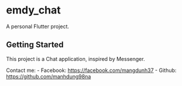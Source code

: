 # emdy_chat

A personal Flutter project.

## Getting Started

This project is a Chat application, inspired by Messenger.

Contact me:
    - Facebook: https://facebook.com/mangdunh37
    - Github: https://github.com/manhdung98na
